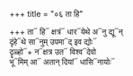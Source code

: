 +++
title = "०६ ता हि"

+++
ता᳓ हि᳓ क्षत्रं᳓ धार᳓येथे अ᳓नु द्यू᳓न्  
दृंहे᳓थे सा᳓नुम् उपमा᳓द् इव द्योः᳓  
दॄळ्हो᳓+ न᳓क्षत्र उत᳓ विश्व᳓देवो  
भू᳓मिम् आ᳓ अतान् दियां᳓ धासि᳓नायोः᳓
